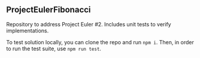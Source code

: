 ## ProjectEulerFibonacci

Repository to address Project Euler #2. Includes unit tests to verify implementations.

To test solution locally, you can clone the repo and run `npm i`. Then, in order to run the test suite, use `npm run test`.
